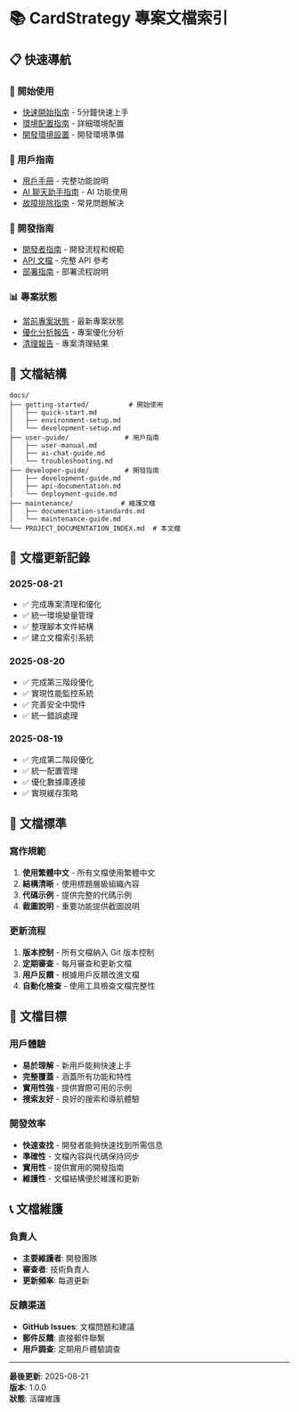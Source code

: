 # 📚 CardStrategy 專案文檔索引

## 📋 快速導航

### 🚀 開始使用

- [快速開始指南](./getting-started/quick-start.md) - 5分鐘快速上手
- [環境配置指南](./getting-started/environment-setup.md) - 詳細環境配置
- [開發環境設置](./getting-started/development-setup.md) - 開發環境準備

### 📖 用戶指南

- [用戶手冊](./user-guide/user-manual.md) - 完整功能說明
- [AI 聊天助手指南](./user-guide/ai-chat-guide.md) - AI 功能使用
- [故障排除指南](./user-guide/troubleshooting.md) - 常見問題解決

### 🔧 開發指南

- [開發者指南](./developer-guide/development-guide.md) - 開發流程和規範
- [API 文檔](./developer-guide/api-documentation.md) - 完整 API 參考
- [部署指南](./developer-guide/deployment-guide.md) - 部署流程說明

### 📊 專案狀態

- [當前專案狀態](../reports/CURRENT_PROJECT_STATUS.md) - 最新專案狀態
- [優化分析報告](../PROJECT_OPTIMIZATION_ANALYSIS.md) - 專案優化分析
- [清理報告](../CLEANUP_REPORT.md) - 專案清理結果

## 📁 文檔結構

```
docs/
├── getting-started/          # 開始使用
│   ├── quick-start.md
│   ├── environment-setup.md
│   └── development-setup.md
├── user-guide/              # 用戶指南
│   ├── user-manual.md
│   ├── ai-chat-guide.md
│   └── troubleshooting.md
├── developer-guide/         # 開發指南
│   ├── development-guide.md
│   ├── api-documentation.md
│   └── deployment-guide.md
├── maintenance/            # 維護文檔
│   ├── documentation-standards.md
│   └── maintenance-guide.md
└── PROJECT_DOCUMENTATION_INDEX.md  # 本文檔
```

## 🔄 文檔更新記錄

### 2025-08-21

- ✅ 完成專案清理和優化
- ✅ 統一環境變量管理
- ✅ 整理腳本文件結構
- ✅ 建立文檔索引系統

### 2025-08-20

- ✅ 完成第三階段優化
- ✅ 實現性能監控系統
- ✅ 完善安全中間件
- ✅ 統一錯誤處理

### 2025-08-19

- ✅ 完成第二階段優化
- ✅ 統一配置管理
- ✅ 優化數據庫連接
- ✅ 實現緩存策略

## 📝 文檔標準

### 寫作規範

1. **使用繁體中文** - 所有文檔使用繁體中文
2. **結構清晰** - 使用標題層級組織內容
3. **代碼示例** - 提供完整的代碼示例
4. **截圖說明** - 重要功能提供截圖說明

### 更新流程

1. **版本控制** - 所有文檔納入 Git 版本控制
2. **定期審查** - 每月審查和更新文檔
3. **用戶反饋** - 根據用戶反饋改進文檔
4. **自動化檢查** - 使用工具檢查文檔完整性

## 🎯 文檔目標

### 用戶體驗

- **易於理解** - 新用戶能夠快速上手
- **完整覆蓋** - 涵蓋所有功能和特性
- **實用性強** - 提供實際可用的示例
- **搜索友好** - 良好的搜索和導航體驗

### 開發效率

- **快速查找** - 開發者能夠快速找到所需信息
- **準確性** - 文檔內容與代碼保持同步
- **實用性** - 提供實用的開發指南
- **維護性** - 文檔結構便於維護和更新

## 📞 文檔維護

### 負責人

- **主要維護者**: 開發團隊
- **審查者**: 技術負責人
- **更新頻率**: 每週更新

### 反饋渠道

- **GitHub Issues**: 文檔問題和建議
- **郵件反饋**: 直接郵件聯繫
- **用戶調查**: 定期用戶體驗調查

---

**最後更新**: 2025-08-21  
**版本**: 1.0.0  
**狀態**: 活躍維護
